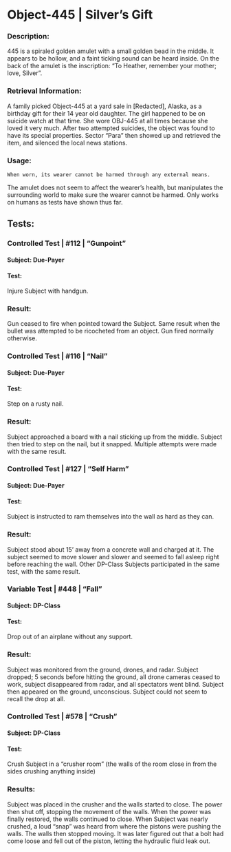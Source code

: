 # Object-445 | Silver’s Gift


### Description:
  445 is a spiraled golden amulet with a small golden bead in the middle. It appears to be hollow, and a faint ticking sound can be heard inside. On the back of the amulet is  the inscription: “To Heather, remember your mother; love, Silver”.





### Retrieval Information:
  A family picked Object-445 at a yard sale in [Redacted], Alaska, as a birthday gift for their 14 year old daughter.  The girl happened to be on suicide watch at that time. She   wore OBJ-445 at all times because she loved it very much. After two attempted suicides, the object was found to have its special properties. Sector “Para” then showed up and     retrieved the item, and silenced the local news stations.

### Usage:
	When worn, its wearer cannot be harmed through any external means.
  The amulet does not seem to affect the wearer’s health, but manipulates the surrounding world to make sure the wearer cannot be harmed.
  Only works on humans as tests have shown thus far.

## Tests:

### Controlled Test | #112 | “Gunpoint”
#### Subject: Due-Payer
#### Test:
Injure Subject with handgun.
### Result:
Gun ceased to fire when pointed toward the Subject.
Same result when the bullet was attempted to be ricocheted from an object.
Gun fired normally otherwise.

### Controlled Test | #116 | “Nail”
#### Subject: Due-Payer
#### Test:
Step on a rusty nail.
### Result:
Subject approached a board with a nail sticking up from the middle.
Subject then tried to step on the nail, but it snapped.  Multiple attempts were made with the same result.

### Controlled Test | #127 | “Self Harm”
#### Subject: Due-Payer
#### Test:
Subject is instructed to ram themselves into the wall as hard as they can.
### Result:
Subject stood about 15’ away from a concrete wall and charged at it.
The subject seemed to move slower and slower and seemed to fall asleep right before reaching the wall.  Other DP-Class Subjects participated in the same test, with the same result.

### Variable Test | #448 | “Fall”
#### Subject: DP-Class
#### Test:
Drop out of an airplane without any support.
### Result:
Subject was monitored from the ground, drones, and radar.
Subject dropped; 5 seconds before hitting the ground, all drone cameras ceased to work, subject disappeared from radar, and all spectators went blind. Subject then appeared on the ground, unconscious. Subject could not seem to recall the drop at all.

### Controlled Test | #578 | “Crush”
#### Subject: DP-Class
#### Test:
Crush Subject in a “crusher room” (the walls of the room close in from the sides crushing anything inside)
### Results:
Subject was placed in the crusher and the walls started to close. The power then shut off, stopping the movement of the walls.  When the power was finally restored, the walls continued to close. When Subject was nearly crushed, a loud “snap” was heard from where the pistons were pushing the walls. The walls then stopped moving. It was later figured out that a bolt had come loose and fell out of the piston, letting the hydraulic fluid leak out.
